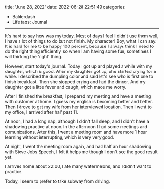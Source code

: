 title: 'June 28, 2022'
date: 2022-06-28 22:51:49
categories:
- Balderdash
- Life
tags: Journal
---
It's hard to say how was my today. Most of days I feel I didn't use them well, I have a lot of things to do but not finish. My character! Boy, what I can say.  It is hard for me to be happy 100 percent, because I always think I need to do the right thing  efficiently, so when I am having some fun,  sometimes I will thinking the 'right' thing.

However, start today's journal. Today I got up and played a while with my daughter, which is good. After my daughter got up, she started crying for a while. I described the dumpling color and said let's see who is first one to finish breakfast. Then she stopped crying and had the dinner. And my daughter got a little fever and caugh, which made me worry.

After I finished the breakfast, I prepared my meeting and have a meeting with customer at home. I guess my english is becoming better and better. Then I drove to get my wife from her interviewed location.  Then I went to my office, I arrived after half past 11.

At noon, I had a long nap, although I didn't fall sleep, and I didn't have a shadowing practice at noon. In the afternoon I had some meetings and comunications. After this, I went a meeting room and have more 1 hour learning without interrupting, which is very very good. 

At night, I went the meeting room again, and had half an hour shadowing with Steve Jobs Speech, I felt it helps me though I don't see the good result yet.

I arrived home about 22:00, I ate many watermelons, and I didn't want to practice.

Today, I seem to prefer to take subway from driving.
